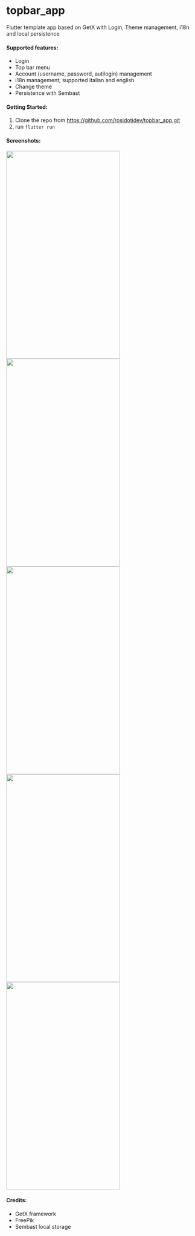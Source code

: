 # topbar_app
Flutter template app based on GetX with Login, Theme management, i18n and local persistence

#### Supported features:
- Login
- Top bar menu
- Account (username, password, autilogin) management
- i18n management; supported italian and english 
- Change theme 
- Persistence with Sembast

#### Getting Started:

1. Clone the repo from https://github.com/rosidotidev/topbar_app.git
4. run ```flutter run ```

#### Screenshots:

<img src="imges/img1.png" width="300" height="550"> <img src="imges/img2.png" width="300" height="550"><br>
<img src="imges/img3.png" width="300" height="550"> <img src="imges/img4.png" width="300" height="550"><br>
<img src="imges/img5.png" width="300" height="550"> <br>

#### Credits:

- GetX framework
- FreePik
- Sembast local storage